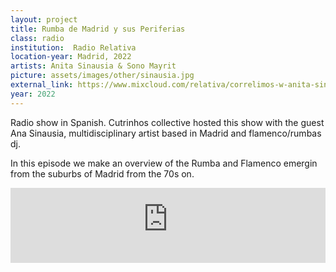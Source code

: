 ```yaml
---
layout: project 
title: Rumba de Madrid y sus Periferias
class: radio
institution:  Radio Relativa
location-year: Madrid, 2022
artists: Anita Sinausia & Sono Mayrit
picture: assets/images/other/sinausia.jpg
external_link: https://www.mixcloud.com/relativa/correlimos-w-anita-sinausia-27052022/
year: 2022
---
```


Radio show in Spanish. Cutrinhos collective hosted this show with the guest Ana Sinausia, multidisciplinary artist based in Madrid and flamenco/rumbas dj.

In this episode we make an overview of the Rumba and Flamenco emergin from the suburbs of Madrid from the 70s on.

<iframe width="100%" height="120" src="https://player-widget.mixcloud.com/widget/iframe/?hide_cover=1&feed=%2Frelativa%2Fcorrelimos-w-anita-sinausia-27052022%2F" frameborder="0" ></iframe>